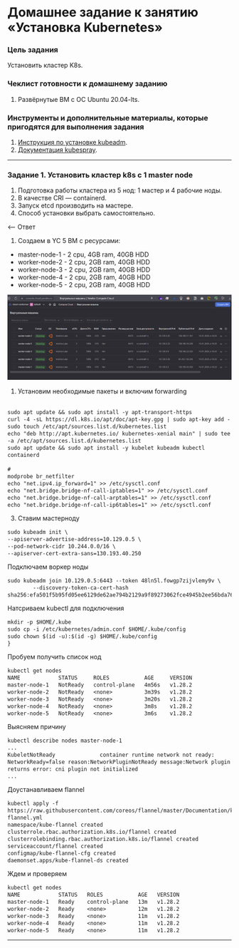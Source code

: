 # Домашнее задание к занятию «Установка Kubernetes»

### Цель задания

Установить кластер K8s.

### Чеклист готовности к домашнему заданию

1. Развёрнутые ВМ с ОС Ubuntu 20.04-lts.


### Инструменты и дополнительные материалы, которые пригодятся для выполнения задания

1. [Инструкция по установке kubeadm](https://kubernetes.io/docs/setup/production-environment/tools/kubeadm/create-cluster-kubeadm/).
2. [Документация kubespray](https://kubespray.io/).

-----

### Задание 1. Установить кластер k8s с 1 master node

1. Подготовка работы кластера из 5 нод: 1 мастер и 4 рабочие ноды.
2. В качестве CRI — containerd.
3. Запуск etcd производить на мастере.
4. Способ установки выбрать самостоятельно.


<-- Ответ

1. Создаем в YC 5 ВМ с ресурсами:
- master-node-1 - 2 cpu, 4GB ram, 40GB HDD
- worker-node-2 - 2 cpu, 2GB ram, 40GB HDD
- worker-node-3 - 2 cpu, 2GB ram, 40GB HDD
- worker-node-4 - 2 cpu, 2GB ram, 40GB HDD
- worker-node-5 - 2 cpu, 2GB ram, 40GB HDD

![Скриншот ВМ](../../img/2024-01-14_16-28-55.png)

1. Установим необходимые пакеты и включим forwarding

```commandline

sudo apt update && sudo apt install -y apt-transport-https
curl -4 -sL https://dl.k8s.io/apt/doc/apt-key.gpg | sudo apt-key add -
sudo touch /etc/apt/sources.list.d/kubernetes.list
echo "deb http://apt.kubernetes.io/ kubernetes-xenial main" | sudo tee -a /etc/apt/sources.list.d/kubernetes.list
sudo apt update && sudo apt install -y kubelet kubeadm kubectl containerd 

#
modprobe br_netfilter
echo "net.ipv4.ip_forward=1" >> /etc/sysctl.conf
echo "net.bridge.bridge-nf-call-iptables=1" >> /etc/sysctl.conf
echo "net.bridge.bridge-nf-call-arptables=1" >> /etc/sysctl.conf
echo "net.bridge.bridge-nf-call-ip6tables=1" >> /etc/sysctl.conf

```

3. Ставим мастерноду 

```commandline
sudo kubeadm init \
--apiserver-advertise-address=10.129.0.5 \
--pod-network-cidr 10.244.0.0/16 \
--apiserver-cert-extra-sans=130.193.40.250
```
Подключаем воркер ноды 

```commandline
sudo kubeadm join 10.129.0.5:6443 --token 48ln5l.fowgp7zijvlemy9v \
        --discovery-token-ca-cert-hash sha256:efa501f5b95fd05ee6129de62ae794b2129a9f89273062fce4945b2ee56bda76

```

Натсриваем kubectl для подключения 

```commandline
mkdir -p $HOME/.kube
sudo cp -i /etc/kubernetes/admin.conf $HOME/.kube/config
sudo chown $(id -u):$(id -g) $HOME/.kube/config
}
```


Пробуем получить список нод

```commandline
kubectl get nodes
NAME            STATUS     ROLES           AGE     VERSION
master-node-1   NotReady   control-plane   4m56s   v1.28.2
worker-node-2   NotReady   <none>          3m39s   v1.28.2
worker-node-3   NotReady   <none>          3m20s   v1.28.2
worker-node-4   NotReady   <none>          3m8s    v1.28.2
worker-node-5   NotReady   <none>          3m6s    v1.28.2
```

Выясняем причину 

```commandline
kubectl describe nodes master-node-1
...
KubeletNotReady              container runtime network not ready: NetworkReady=false reason:NetworkPluginNotReady message:Network plugin returns error: cni plugin not initialized
...
```

Доустанавливаем flannel

```commandline
kubectl apply -f https://raw.githubusercontent.com/coreos/flannel/master/Documentation/kube-flannel.yml
namespace/kube-flannel created
clusterrole.rbac.authorization.k8s.io/flannel created
clusterrolebinding.rbac.authorization.k8s.io/flannel created
serviceaccount/flannel created
configmap/kube-flannel-cfg created
daemonset.apps/kube-flannel-ds created
```

Ждем и проверяем

```commandline
kubectl get nodes
NAME            STATUS   ROLES           AGE   VERSION
master-node-1   Ready    control-plane   13m   v1.28.2
worker-node-2   Ready    <none>          12m   v1.28.2
worker-node-3   Ready    <none>          11m   v1.28.2
worker-node-4   Ready    <none>          11m   v1.28.2
worker-node-5   Ready    <none>          11m   v1.28.2
```
------

